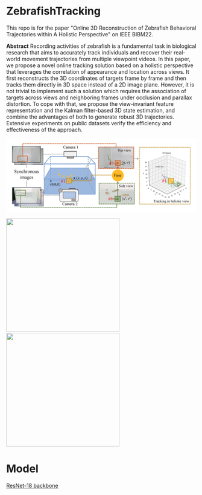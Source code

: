 # ZebrafishTracking
This repo is for the paper "Online 3D Reconstruction of Zebrafish Behavioral Trajectories within A Holistic Perspective" on IEEE BIBM22.

**Abstract** Recording activities of zebrafish is a fundamental task in biological research that aims to accurately track individuals and recover their real-world movement trajectories from multiple viewpoint videos. In this paper, we propose a novel online tracking solution based on a holistic perspective that leverages the correlation of appearance and location across views. It first reconstructs the 3D coordinates of targets frame by frame and then tracks them directly in 3D space instead of a 2D image plane. However, it is not trivial to implement such a solution which requires the association of targets across views and neighboring frames under occlusion and parallax
distortion. To cope with that, we propose the view-invariant feature representation and the Kalman filter-based 3D state estimation, and combine the advantages of both to generate robust 3D trajectories. Extensive experiments on public datasets verify the efficiency and effectiveness of the approach.

![deformable_detr](./illustration.png)

<div align="left">
<!-- <img src="./consistency.gif" width ="300" height ="300" alt=""> -->
<img src="./consistency_o7.gif" width ="300" height ="300" alt="">
<img src="./coherence.gif" width ="300" height ="300" alt="">
</div>


# Model
[ResNet-18 backbone](https://drive.google.com/file/d/1joZMPoQjrmwq0DgPy7p0v-bvtJQ3CWwM/view?usp=sharing)
